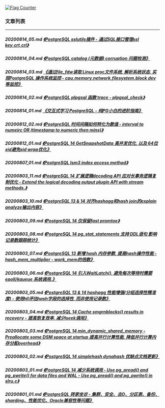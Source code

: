 <a rel="nofollow" href="http://info.flagcounter.com/h9V1"  ><img src="http://s03.flagcounter.com/count/h9V1/bg_FFFFFF/txt_000000/border_CCCCCC/columns_2/maxflags_12/viewers_0/labels_0/pageviews_0/flags_0/"  alt="Flag Counter"  border="0"  ></a>  
  
### 文章列表  
----  
##### 20200814_05.md   [《PostgreSQL sslutils插件 - 通过SQL接口管理ssl key,crt,crl》](20200814_05.md)  
##### 20200814_04.md   [《PostgreSQL catalog (元数据) corruption 问题检测》](20200814_04.md)  
##### 20200814_03.md   [《通过file_fdw读取 Linux proc文件系统, 解析系统状态, 实现PostgreSQL 操作系统监控 - cpu,memory,network,filesystem,block dev等监控》](20200814_03.md)  
##### 20200814_02.md   [《PostgreSQL plpgsql 函数 trace - plpgsql_check》](20200814_02.md)  
##### 20200814_01.md   [《交互式学习 PostgreSQL - 纯PG小白的进阶指南》](20200814_01.md)  
##### 20200812_02.md   [《PostgreSQL 时间间隔如何转化为数值 - interval to numeirc OR (timestamp to numeric then mins)》](20200812_02.md)  
##### 20200812_01.md   [《PostgreSQL 14 GetSnapshotData 高并发优化, 以及 64位xid避免xid wrap优化》](20200812_01.md)  
##### 20200807_01.md   [《PostgreSQL lsm3 index access method》](20200807_01.md)  
##### 20200803_11.md   [《PostgreSQL 14 扩展逻辑decoding API 应对长事务逻辑复制优化 - Extend the logical decoding output plugin API with stream methods.》](20200803_11.md)  
##### 20200803_10.md   [《PostgreSQL 13 & 14 对齐hashagg和hash join的explain analyze输出内容》](20200803_10.md)  
##### 20200803_09.md   [《PostgreSQL 14 仅保留fast promtoe》](20200803_09.md)  
##### 20200803_08.md   [《PostgreSQL 14 pg_stat_statements 支持 DDL语句 影响记录数跟踪统计》](20200803_08.md)  
##### 20200803_07.md   [《PostgreSQL 13 新增 hash 内存参数, 提高hash操作性能 - hash_mem_multiplier - work_mem的倍数》](20200803_07.md)  
##### 20200803_06.md   [《PostgreSQL 14 引入WaitLatch(), 避免每次等待时需要 epoll/kqueue 系统调用.》](20200803_06.md)  
##### 20200803_05.md   [《PostgreSQL 13 & 14 hashagg 性能增强(分组选择性精准度) - 使用hll评估hash字段的选择性, 而非使用记录数》](20200803_05.md)  
##### 20200803_04.md   [《PostgreSQL 14 Cache smgrnblocks() results in recovery - 提高恢复效率, 减少lseek调用》](20200803_04.md)  
##### 20200803_03.md   [《PostgreSQL 14 min_dynamic_shared_memory - Preallocate some DSM space at startup 提高并行计算性能, 降低并行计算内存分配overhead》](20200803_03.md)  
##### 20200803_02.md   [《PostgreSQL 14 simplehash dynahash 优缺点文档更新》](20200803_02.md)  
##### 20200803_01.md   [《PostgreSQL 14 减少系统调用 - Use pg_pread() and pg_pwrite() for data files and WAL - Use pg_pread() and pg_pwrite() in slru.c》](20200803_01.md)  
##### 20200801_01.md   [《PostgreSQL 砖家坐诊 - 集群、安全、去O、分区表、备份、sharding、性能优化、Oracle兼容性等问题》](20200801_01.md)  
